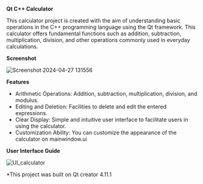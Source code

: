 **Qt C++ Calculator**

This calculator project is created with the aim of understanding basic operations in the C++ programming language using the Qt framework. This calculator offers fundamental functions such as addition, subtraction, multiplication, division, and other operations commonly used in everyday calculations.


**Screenshot**

![Screenshot 2024-04-27 131556](https://github.com/Ferdsurya/Qt-Calculator-cpp/assets/168256127/18c04236-6e59-47d3-9cc7-9c9208747684)

**Features**

- Arithmetic Operations: Addition, subtraction, multiplication, division, and modulus.
- Editing and Deletion: Facilities to delete and edit the entered expressions.
- Clear Display: Simple and intuitive user interface to facilitate users in using the calculator.
- Customization Ability: You can customize the appearance of the calculator on mainwindow.ui

**User Interface Guide**

![UI_calculator](https://github.com/Ferdsurya/Qt-Calculator-cpp/assets/168256127/4a674915-8c8c-46b3-8c9d-077b23539f7f)

*This project was built on Qt creator 4.11.1
